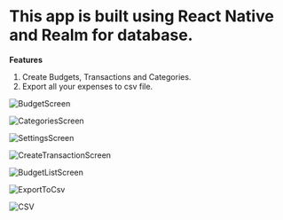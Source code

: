 # This app is built using React Native and Realm for database.

**Features**
1. Create Budgets, Transactions and Categories.
2. Export all your expenses to csv file.

![BudgetScreen](https://github.com/user-attachments/assets/e767c68b-b597-4182-b4b1-52fe228d6238)

![CategoriesScreen](https://github.com/user-attachments/assets/d2a06649-cefb-4e57-af3c-c6fe6cab6e95)

![SettingsScreen](https://github.com/user-attachments/assets/303743ed-9bb4-4c7f-a6a5-f9095bb70f6a)

![CreateTransactionScreen](https://github.com/user-attachments/assets/c067daeb-c871-4c78-a027-8da0556dc13e)

![BudgetListScreen](https://github.com/user-attachments/assets/1cc4b19c-d315-485d-a2f3-da1c5a37abeb)

![ExportToCsv](https://github.com/user-attachments/assets/027126e6-c812-47ae-a083-b0331e6a1013)

![CSV](https://github.com/user-attachments/assets/a27f632d-ee05-4405-98ce-c93dbd2e200c)
